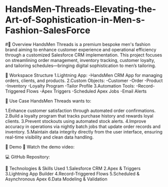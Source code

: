 # HandsMen-Threads-Elevating-the-Art-of-Sophistication-in-Men-s-Fashion-SalesForce

#📌 Overview
HandsMen Threads is a premium bespoke men's fashion brand aiming to enhance customer experience and operational efficiency through a customized Salesforce CRM implementation. This project focuses on streamlining order management, inventory tracking, customer loyalty, and tailoring schedules—bringing digital sophistication to men’s tailoring.

🧠 Workspace Structure
1.Lightning App:
  -HandsMen CRM App for managing orders, clients, and products.
2.Custom Objects:
  -Customer
  -Order
  -Product
  -Inventory
  -Loyalty Program
  -Tailor Profile
3.Automation Tools:
  -Record-Triggered Flows
  -Apex Triggers
  -Scheduled Apex Jobs
  -Email Alerts

💼 Use Case
HandsMen Threads wants to:

1.Enhance customer satisfaction through automated order confirmations.
2.Build a loyalty program that tracks purchase history and rewards loyal clients.
3.Prevent stockouts using automated stock alerts.
4.Improve accuracy in operations via nightly batch jobs that update order records and inventory.
5.Maintain data integrity directly from the user interface, ensuring real-time visibility and clean data handling.

🚀 Demo
🎥 Watch the demo video: 

💻 GitHub Repository: 

🧪 Technologies & Skills Used
1.Salesforce CRM
2.Apex & Triggers
3.Lightning App Builder
4.Record-Triggered Flows
5.Scheduled & Asynchronous Apex
6.Data Modeling & Validation
